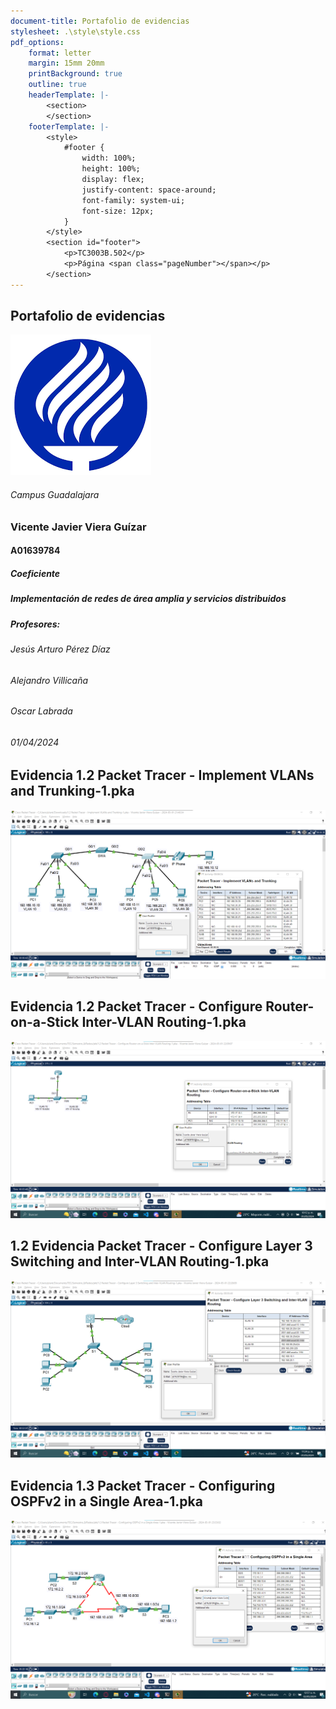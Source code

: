 ```yaml
---
document-title: Portafolio de evidencias
stylesheet: .\style\style.css
pdf_options:
    format: letter
    margin: 15mm 20mm
    printBackground: true
    outline: true
    headerTemplate: |-
        <section>
        </section>
    footerTemplate: |-
        <style>
            #footer {
                width: 100%;
                height: 100%;
                display: flex;
                justify-content: space-around;
                font-family: system-ui;
                font-size: 12px;
            }
        </style>
        <section id="footer">
            <p>TC3003B.502</p>
            <p>Página <span class="pageNumber"></span></p>
        </section>
---
```


<section id="portada">

# Portafolio de evidencias
![Tec Logo](./assets/TEC_Logo.png)
###### Campus Guadalajara
### Vicente Javier Viera Guízar
#### A01639784
##### Coeficiente
##### Implementación de redes de área amplia y servicios distribuidos
##### Profesores:
###### Jesús Arturo Pérez Díaz
###### Alejandro Villicaña
###### Oscar Labrada
###### 01/04/2024
</section>

<section id="evidencia"> 

# Evidencia 1.2 Packet Tracer - Implement VLANs and Trunking-1.pka
![Evidencia 1.2.1][EVIDENCIA1_2_1]
# Evidencia 1.2 Packet Tracer - Configure Router-on-a-Stick Inter-VLAN Routing-1.pka
![Evidencia 1.2.2][EVIDENCIA1_2_2]
# 1.2 Evidencia Packet Tracer - Configure Layer 3 Switching and Inter-VLAN Routing-1.pka
![Evidencia 1.2.3][EVIDENCIA1_2_3]
# Evidencia 1.3 Packet Tracer - Configuring OSPFv2 in a Single Area-1.pka
![Evidencia 1.3.1][EVIDENCIA1_3_1]

[EVIDENCIA1_2_1]: ./assets/Evidencia_1.2.png
[EVIDENCIA1_2_2]: ./assets/Evidencia_1_2_2.png
[EVIDENCIA1_2_3]: ./assets/Evidencia_1_2_3.png
[EVIDENCIA1_3_1]: ./assets/Evidencia_1_3_1.png
</section>
